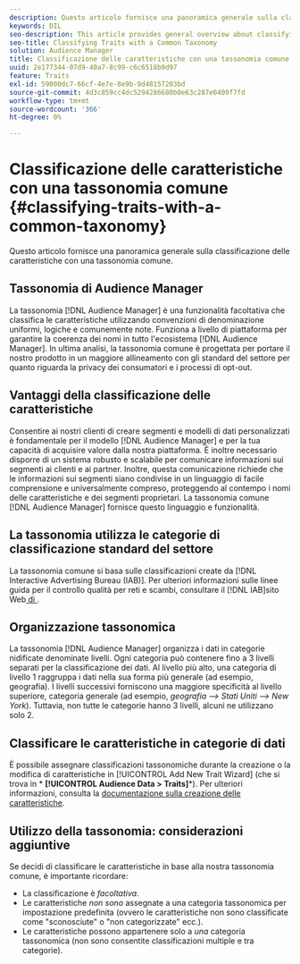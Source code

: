 ```yaml
---
description: Questo articolo fornisce una panoramica generale sulla classificazione delle caratteristiche con una tassonomia comune.
keywords: DIL
seo-description: This article provides general overview about classifying traits with a common taxonomy.
seo-title: Classifying Traits with a Common Taxonomy
solution: Audience Manager
title: Classificazione delle caratteristiche con una tassonomia comune
uuid: 2e177344-07d9-40a7-8c99-c6c6518b9d97
feature: Traits
exl-id: 59000dc7-66cf-4e7e-8e9b-9d48157203bd
source-git-commit: 4d3c859cc4dc5294286680b0e63c287e0409f7fd
workflow-type: tm+mt
source-wordcount: '366'
ht-degree: 0%

---
```


# Classificazione delle caratteristiche con una tassonomia comune {#classifying-traits-with-a-common-taxonomy}

Questo articolo fornisce una panoramica generale sulla classificazione delle caratteristiche con una tassonomia comune.

## Tassonomia di Audience Manager

<!-- c_common_taxonomy_about.xml -->

La tassonomia [!DNL Audience Manager] è una funzionalità facoltativa che classifica le caratteristiche utilizzando convenzioni di denominazione uniformi, logiche e comunemente note. Funziona a livello di piattaforma per garantire la coerenza dei nomi in tutto l&#39;ecosistema [!DNL Audience Manager]. In ultima analisi, la tassonomia comune è progettata per portare il nostro prodotto in un maggiore allineamento con gli standard del settore per quanto riguarda la privacy dei consumatori e i processi di opt-out.

## Vantaggi della classificazione delle caratteristiche

Consentire ai nostri clienti di creare segmenti e modelli di dati personalizzati è fondamentale per il modello [!DNL Audience Manager] e per la tua capacità di acquisire valore dalla nostra piattaforma. È inoltre necessario disporre di un sistema robusto e scalabile per comunicare informazioni sui segmenti ai clienti e ai partner. Inoltre, questa comunicazione richiede che le informazioni sui segmenti siano condivise in un linguaggio di facile comprensione e universalmente compreso, proteggendo al contempo i nomi delle caratteristiche e dei segmenti proprietari. La tassonomia comune [!DNL Audience Manager] fornisce questo linguaggio e funzionalità.

## La tassonomia utilizza le categorie di classificazione standard del settore

La tassonomia comune si basa sulle classificazioni create da [!DNL Interactive Advertising Bureau (IAB)]. Per ulteriori informazioni sulle linee guida per il controllo qualità per reti e scambi, consultare il [!DNL IAB]sito Web[ di ](https://www.iab.net/iab_products_and_industry_services/508676/ne_guidelines).

## Organizzazione tassonomica

La tassonomia [!DNL Audience Manager] organizza i dati in categorie nidificate denominate livelli. Ogni categoria può contenere fino a 3 livelli separati per la classificazione dei dati. Al livello più alto, una categoria di livello 1 raggruppa i dati nella sua forma più generale (ad esempio, geografia). I livelli successivi forniscono una maggiore specificità al livello superiore, categoria generale (ad esempio, *geografia —> Stati Uniti —> New York*). Tuttavia, non tutte le categorie hanno 3 livelli, alcuni ne utilizzano solo 2.

## Classificare le caratteristiche in categorie di dati

È possibile assegnare classificazioni tassonomiche durante la creazione o la modifica di caratteristiche in [!UICONTROL Add New Trait Wizard] (che si trova in * **[!UICONTROL Audience Data > Traits]***). Per ulteriori informazioni, consulta la [documentazione sulla creazione delle caratteristiche](../../features/traits/create-onboarded-rule-based-traits.md).

## Utilizzo della tassonomia: considerazioni aggiuntive

Se decidi di classificare le caratteristiche in base alla nostra tassonomia comune, è importante ricordare:

* La classificazione è *facoltativa*.
* Le caratteristiche *non sono* assegnate a una categoria tassonomica per impostazione predefinita (ovvero le caratteristiche non sono classificate come &quot;sconosciute&quot; o &quot;non categorizzate&quot; ecc.).
* Le caratteristiche possono appartenere solo a *una* categoria tassonomica (non sono consentite classificazioni multiple e tra categorie).

